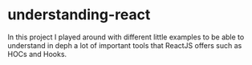 # understanding-react
In this project I played around with different little examples to be able to understand in deph a lot of important tools that ReactJS offers such as HOCs and Hooks. 
